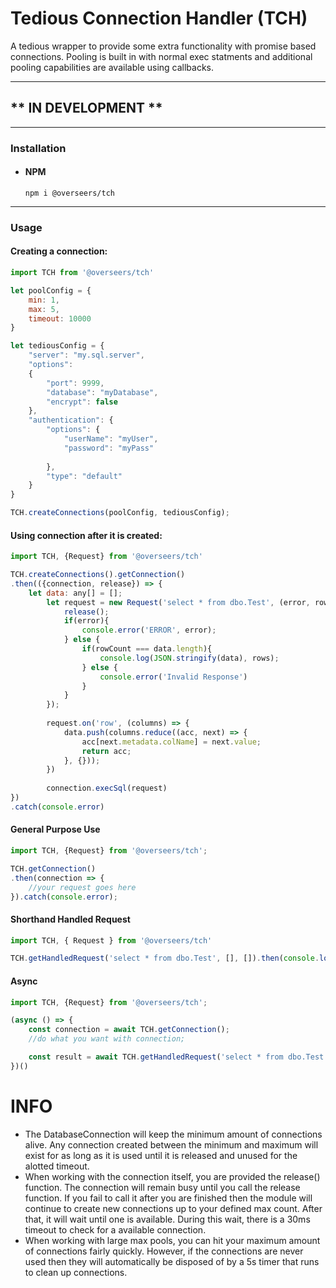 # Tedious Connection Handler (TCH)

A tedious wrapper to provide some extra functionality with promise based connections. Pooling is built in with normal exec statments and additional pooling capabilities are available using callbacks.

---
## ** IN DEVELOPMENT **
---

### Installation
- #### NPM
	```npm i @overseers/tch```
---
### Usage
#### Creating a connection:
```javascript
import TCH from '@overseers/tch'

let poolConfig = {
	min: 1,
	max: 5,
	timeout: 10000
}

let tediousConfig = {
	"server": "my.sql.server", 
	"options": 
	{ 
		"port": 9999,
		"database": "myDatabase",
		"encrypt": false
	},
	"authentication": {
		"options": {
			"userName": "myUser",
			"password": "myPass"
			
		},
		"type": "default"
	}
}

TCH.createConnections(poolConfig, tediousConfig);
```

#### Using connection after it is created:
```javascript
import TCH, {Request} from '@overseers/tch'

TCH.createConnections().getConnection()
.then(({connection, release}) => {
	let data: any[] = [];
        let request = new Request('select * from dbo.Test', (error, rowCount, rows) => {
            release();
            if(error){
                console.error('ERROR', error);
            } else {
                if(rowCount === data.length){
                    console.log(JSON.stringify(data), rows);
                } else {
                    console.error('Invalid Response')
                }
            }
        });
    
        request.on('row', (columns) => {
            data.push(columns.reduce((acc, next) => {
                acc[next.metadata.colName] = next.value;
                return acc;
            }, {}));
        })
    
        connection.execSql(request)
})
.catch(console.error)
```

#### General Purpose Use
```javascript
import TCH, {Request} from '@overseers/tch';

TCH.getConnection()
.then(connection => {
	//your request goes here
}).catch(console.error);
```

#### Shorthand Handled Request
```javascript
import TCH, { Request } from '@overseers/tch'

TCH.getHandledRequest('select * from dbo.Test', [], []).then(console.log).catch(console.error);
```

#### Async
```javascript
import TCH, {Request} from '@overseers/tch';

(async () => {
	const connection = await TCH.getConnection();
	//do what you want with connection;

	const result = await TCH.getHandledRequest('select * from dbo.Test', [], []);
})()
```

# INFO
- The DatabaseConnection will keep the minimum amount of connections alive. Any connection created between the minimum and maximum will exist for as long as it is used until it is released and unused for the alotted timeout.
- When working with the connection itself, you are provided the release() function. The connection will remain busy until you call the release function. If you fail to call it after you are finished then the module will continue to create new connections up to your defined max count. After that, it will wait until one is available. During this wait, there is a 30ms timeout to check for a available connection.
- When working with large max pools, you can hit your maximum amount of connections fairly quickly. However, if the connections are never used then they will automatically be disposed of by a 5s timer that runs to clean up connections.
